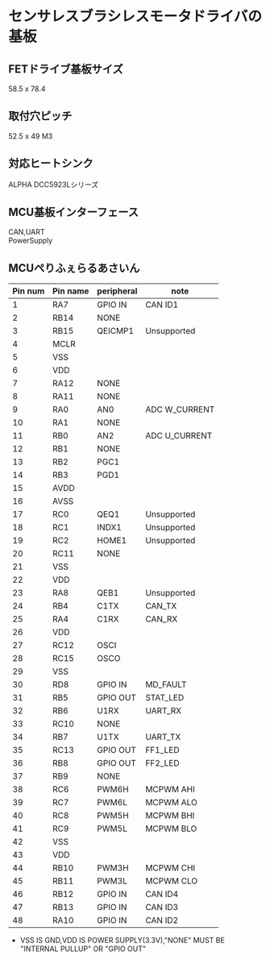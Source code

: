 # センサレスブラシレスモータドライバの基板
## FETドライブ基板サイズ
58.5 x 78.4
## 取付穴ピッチ
52.5 x 49 M3
## 対応ヒートシンク
ALPHA DCC5923Lシリーズ

## MCU基板インターフェース
CAN,UART<br>
PowerSupply

## MCUぺりふぇらるあさいん
|Pin num|Pin name|peripheral|note|
|----|----|----|----|
|1|RA7|GPIO IN|CAN ID1|
|2|RB14|NONE||
|3|RB15|QEICMP1|Unsupported|
|4|MCLR|||
|5|VSS|||
|6|VDD|||
|7|RA12|NONE||
|8|RA11|NONE||
|9|RA0|AN0|ADC W_CURRENT|
|10|RA1|NONE||
|11|RB0|AN2|ADC U_CURRENT|
|12|RB1|NONE||
|13|RB2|PGC1||
|14|RB3|PGD1||
|15|AVDD|||
|16|AVSS|||
|17|RC0|QEQ1|Unsupported|
|18|RC1|INDX1|Unsupported|
|19|RC2|HOME1|Unsupported|
|20|RC11|NONE||
|21|VSS|||
|22|VDD|||
|23|RA8|QEB1|Unsupported|
|24|RB4|C1TX|CAN_TX|
|25|RA4|C1RX|CAN_RX|
|26|VDD|||
|27|RC12|OSCI||
|28|RC15|OSCO||
|29|VSS|||
|30|RD8|GPIO IN|MD_FAULT|
|31|RB5|GPIO OUT|STAT_LED|
|32|RB6|U1RX|UART_RX|
|33|RC10|NONE||
|34|RB7|U1TX|UART_TX|
|35|RC13|GPIO OUT|FF1_LED|
|36|RB8|GPIO OUT|FF2_LED|
|37|RB9|NONE||
|38|RC6|PWM6H|MCPWM AHI|
|39|RC7|PWM6L|MCPWM ALO|
|40|RC8|PWM5H|MCPWM BHI|
|41|RC9|PWM5L|MCPWM BLO|
|42|VSS|||
|43|VDD|||
|44|RB10|PWM3H|MCPWM CHI|
|45|RB11|PWM3L|MCPWM CLO|
|46|RB12|GPIO IN|CAN ID4|
|47|RB13|GPIO IN|CAN ID3|
|48|RA10|GPIO IN|CAN ID2|

* VSS IS GND,VDD IS POWER SUPPLY(3.3V),"NONE" MUST BE "INTERNAL PULLUP" OR "GPIO OUT"
